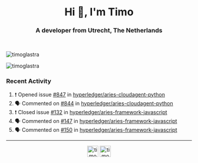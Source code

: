 <h1 align="center">Hi 👋, I'm Timo</h1>
<h3 align="center">A developer from Utrecht, The Netherlands</h3>
<br/>
<!-- https://github.com/rahuldkjain/github-profile-readme-generator --!>

<p align="left"><img src="https://github-readme-stats.vercel.app/api?username=timoglastra&show_icons=true&count_private=true&" alt="timoglastra" /></p>

<!--
Github language stats
<p align="left"><img src="https://github-readme-stats.vercel.app/api/top-langs/?username=timoglastra&layout=compact" alt="timoglastra" /><p>
-->

<!-- Codestats language stats -->
<p align="left"><img src="https://codestats-readme.vercel.app/api/top-langs/?username=timoglastra&layout=compact&language_count=12" alt="timoglastra" /><p>  
  
<h3>Recent Activity</h3>

<!--START_SECTION:activity-->
1. ❗️ Opened issue [#847](https://github.com/hyperledger/aries-cloudagent-python/issues/847) in [hyperledger/aries-cloudagent-python](https://github.com/hyperledger/aries-cloudagent-python)
2. 🗣 Commented on [#844](https://github.com/hyperledger/aries-cloudagent-python/issues/844) in [hyperledger/aries-cloudagent-python](https://github.com/hyperledger/aries-cloudagent-python)
3. ❗️ Closed issue [#132](https://github.com/hyperledger/aries-framework-javascript/issues/132) in [hyperledger/aries-framework-javascript](https://github.com/hyperledger/aries-framework-javascript)
4. 🗣 Commented on [#147](https://github.com/hyperledger/aries-framework-javascript/issues/147) in [hyperledger/aries-framework-javascript](https://github.com/hyperledger/aries-framework-javascript)
5. 🗣 Commented on [#150](https://github.com/hyperledger/aries-framework-javascript/issues/150) in [hyperledger/aries-framework-javascript](https://github.com/hyperledger/aries-framework-javascript)
<!--END_SECTION:activity-->

---

<p align="center">
<a href="https://twitter.com/timoglastra" target="blank"><img align="center" src="https://cdn.jsdelivr.net/npm/simple-icons@3.0.1/icons/twitter.svg" alt="timoglastra" height="30" width="30" /></a>
<a href="https://linkedin.com/in/timoglastra" target="blank"><img align="center" src="https://cdn.jsdelivr.net/npm/simple-icons@3.0.1/icons/linkedin.svg" alt="timoglastra" height="30" width="30" /></a>
</p>



